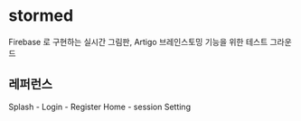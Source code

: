 # stormed

Firebase 로 구현하는 실시간 그림판, Artigo 브레인스토밍 기능을 위한 테스트 그라운드

## 레퍼런스

Splash - Login - Register
Home - session
Setting

